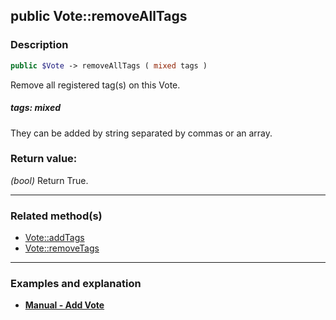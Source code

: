 ## public Vote::removeAllTags

### Description    

```php
public $Vote -> removeAllTags ( mixed tags )
```

Remove all registered tag(s) on this Vote.    


##### **tags:** *mixed*   
They can be added by string separated by commas or an array.    



### Return value:   

*(bool)* Return True.


---------------------------------------

### Related method(s)      

* [Vote::addTags](../Vote%20Class/public%20Vote--addTags.md)    
* [Vote::removeTags](../Vote%20Class/public%20Vote--removeTags.md)    

---------------------------------------

### Examples and explanation

* **[Manual - Add Vote](https://github.com/julien-boudry/Condorcet/wiki/II-%23-B.-Vote-management-%23-1.-Add-Vote)**    
